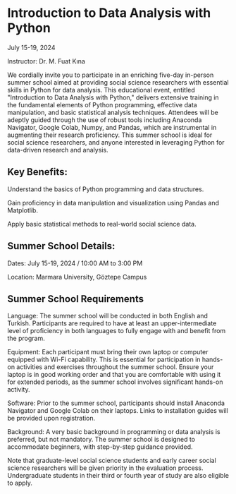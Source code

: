 # Introduction to Data Analysis with Python

July 15-19, 2024

Instructor: Dr. M. Fuat Kına

We cordially invite you to participate in an enriching five-day in-person summer school aimed at providing social science researchers with essential skills in Python for data analysis. This educational event, entitled "Introduction to Data Analysis with Python," delivers extensive training in the fundamental elements of Python programming, effective data manipulation, and basic statistical analysis techniques. Attendees will be adeptly guided through the use of robust tools including Anaconda Navigator, Google Colab, Numpy, and Pandas, which are instrumental in augmenting their research proficiency. This summer school is ideal for social science researchers, and anyone interested in leveraging Python for data-driven research and analysis. 

## Key Benefits:

Understand the basics of Python programming and data structures.

Gain proficiency in data manipulation and visualization using Pandas and Matplotlib.

Apply basic statistical methods to real-world social science data. 

## Summer School Details:

Dates: July 15-19, 2024 / 10:00 AM to 3:00 PM

Location: Marmara University, Göztepe Campus

## Summer School Requirements

Language: The summer school will be conducted in both English and Turkish. Participants are required to have at least an upper-intermediate level of proficiency in both languages to fully engage with and benefit from the program.

Equipment: Each participant must bring their own laptop or computer equipped with Wi-Fi capability. This is essential for participation in hands-on activities and exercises throughout the summer school. Ensure your laptop is in good working order and that you are comfortable with using it for extended periods, as the summer school involves significant hands-on activity.

Software: Prior to the summer school, participants should install Anaconda Navigator and Google Colab on their laptops. Links to installation guides will be provided upon registration. 

Background: A very basic background in programming or data analysis is preferred, but not mandatory. The summer school is designed to accommodate beginners, with step-by-step guidance provided.

Note that graduate-level social science students and early career social science researchers will be given priority in the evaluation process. Undergraduate students in their third or fourth year of study are also eligible to apply.
